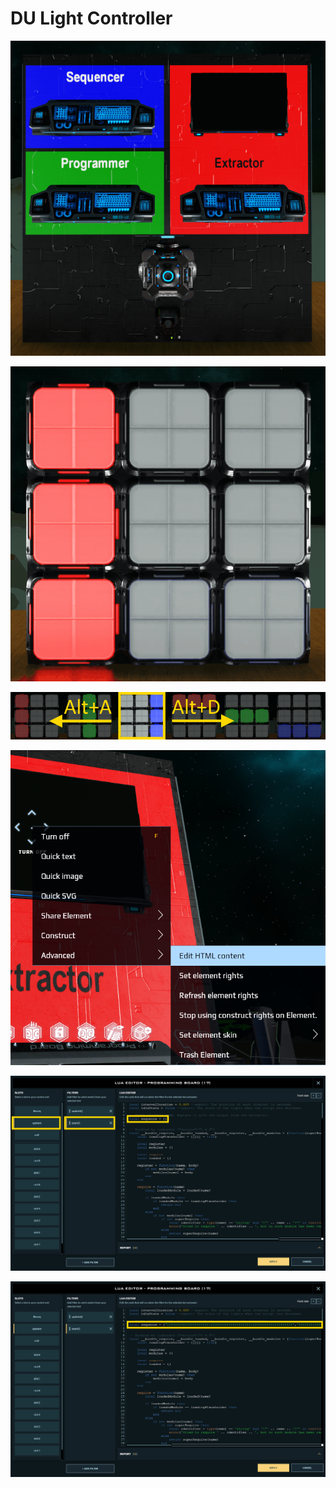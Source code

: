 # DU Light Controller

![](./assets/starterkit.png)

![](./assets/patter.gif)

![](./assets/navigation.png)

![](./assets/extractor_output.png)

![](./assets/empty_sequence.png)

![](./assets/with_sequence.png)